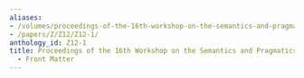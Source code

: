 ```yaml
---
aliases:
- /volumes/proceedings-of-the-16th-workshop-on-the-semantics-and-pragmatics-of-dialogue-front-matter/
- /papers/Z/Z12/Z12-1/
anthology_id: Z12-1
title: Proceedings of the 16th Workshop on the Semantics and Pragmatics of Dialogue
  - Front Matter
---
```

